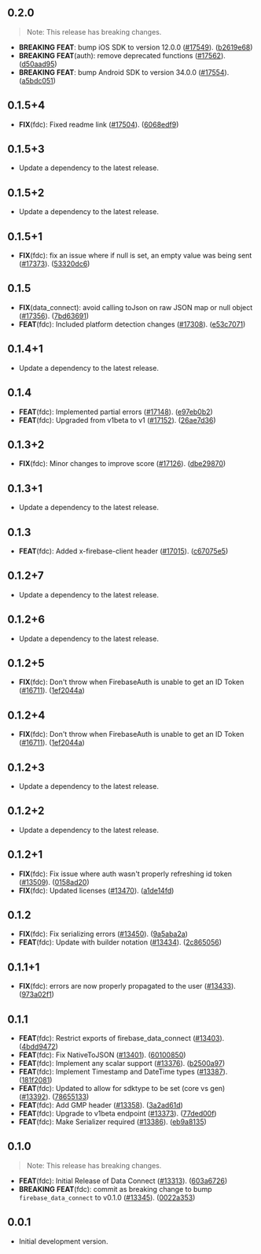 ## 0.2.0

> Note: This release has breaking changes.

 - **BREAKING** **FEAT**: bump iOS SDK to version 12.0.0 ([#17549](https://github.com/firebase/flutterfire/issues/17549)). ([b2619e68](https://github.com/firebase/flutterfire/commit/b2619e685fec897513483df1d7be347b64f95606))
 - **BREAKING** **FEAT**(auth): remove deprecated functions ([#17562](https://github.com/firebase/flutterfire/issues/17562)). ([d50aad95](https://github.com/firebase/flutterfire/commit/d50aad954443904d64d4ebd4442ebc63ed702986))
 - **BREAKING** **FEAT**: bump Android SDK to version 34.0.0 ([#17554](https://github.com/firebase/flutterfire/issues/17554)). ([a5bdc051](https://github.com/firebase/flutterfire/commit/a5bdc051d40ee44e39cf0b8d2a7801bc6f618b67))

## 0.1.5+4

 - **FIX**(fdc): Fixed readme link  ([#17504](https://github.com/firebase/flutterfire/issues/17504)). ([6068edf9](https://github.com/firebase/flutterfire/commit/6068edf9eab36dbb94768d46a6def97e76f30df2))

## 0.1.5+3

 - Update a dependency to the latest release.

## 0.1.5+2

 - Update a dependency to the latest release.

## 0.1.5+1

 - **FIX**(fdc): fix an issue where if null is set, an empty value was being sent ([#17373](https://github.com/firebase/flutterfire/issues/17373)). ([53320dc6](https://github.com/firebase/flutterfire/commit/53320dc60fa5639051fbb77d21ed493f23381273))

## 0.1.5

 - **FIX**(data_connect): avoid calling toJson on raw JSON map or null object ([#17356](https://github.com/firebase/flutterfire/issues/17356)). ([7bd63691](https://github.com/firebase/flutterfire/commit/7bd63691ffa7405d24ea4545bd1ac7f8971175b3))
 - **FEAT**(fdc): Included platform detection changes ([#17308](https://github.com/firebase/flutterfire/issues/17308)). ([e53c7071](https://github.com/firebase/flutterfire/commit/e53c7071e2566b7e016fda312d92dd03fcb1bc9e))

## 0.1.4+1

 - Update a dependency to the latest release.

## 0.1.4

 - **FEAT**(fdc): Implemented partial errors ([#17148](https://github.com/firebase/flutterfire/issues/17148)). ([e97eb0b2](https://github.com/firebase/flutterfire/commit/e97eb0b229390afa01e61b9e7bfbd496b51cc80a))
 - **FEAT**(fdc): Upgraded from v1beta to v1 ([#17152](https://github.com/firebase/flutterfire/issues/17152)). ([26ae7d36](https://github.com/firebase/flutterfire/commit/26ae7d36359c4daa001b634ca8a903f9d5735184))

## 0.1.3+2

 - **FIX**(fdc): Minor changes to improve score ([#17126](https://github.com/firebase/flutterfire/issues/17126)). ([dbe29870](https://github.com/firebase/flutterfire/commit/dbe29870e4dc81316517032c1eb4ecb95c7ee3f1))

## 0.1.3+1

 - Update a dependency to the latest release.

## 0.1.3

 - **FEAT**(fdc): Added x-firebase-client header ([#17015](https://github.com/firebase/flutterfire/issues/17015)). ([c67075e5](https://github.com/firebase/flutterfire/commit/c67075e537eda46774884d2e40b6e265e64f73b2))

## 0.1.2+7

 - Update a dependency to the latest release.

## 0.1.2+6

 - Update a dependency to the latest release.

## 0.1.2+5

 - **FIX**(fdc): Don't throw when FirebaseAuth is unable to get an ID Token ([#16711](https://github.com/firebase/flutterfire/issues/16711)). ([1ef2044a](https://github.com/firebase/flutterfire/commit/1ef2044a7a9f2004f933147a8494fb82fa4c3c26))

## 0.1.2+4

 - **FIX**(fdc): Don't throw when FirebaseAuth is unable to get an ID Token ([#16711](https://github.com/firebase/flutterfire/issues/16711)). ([1ef2044a](https://github.com/firebase/flutterfire/commit/1ef2044a7a9f2004f933147a8494fb82fa4c3c26))

## 0.1.2+3

 - Update a dependency to the latest release.

## 0.1.2+2

 - Update a dependency to the latest release.

## 0.1.2+1

 - **FIX**(fdc): Fix issue where auth wasn't properly refreshing id token ([#13509](https://github.com/firebase/flutterfire/issues/13509)). ([0158ad20](https://github.com/firebase/flutterfire/commit/0158ad20925646e8a21c17adc8793e870f3a65d6))
 - **FIX**(fdc): Updated licenses ([#13470](https://github.com/firebase/flutterfire/issues/13470)). ([a1de14fd](https://github.com/firebase/flutterfire/commit/a1de14fde34e6b352f0d4a098d88ee9df542cf27))

## 0.1.2

 - **FIX**(fdc): Fix serializing errors ([#13450](https://github.com/firebase/flutterfire/issues/13450)). ([9a5aba2a](https://github.com/firebase/flutterfire/commit/9a5aba2aedb2e1ab4f9a979f07392113630c1672))
 - **FEAT**(fdc): Update with builder notation ([#13434](https://github.com/firebase/flutterfire/issues/13434)). ([2c865056](https://github.com/firebase/flutterfire/commit/2c865056f4aba7afa4945b85e687afffccd66981))

## 0.1.1+1

 - **FIX**(fdc): errors are now properly propagated to the user ([#13433](https://github.com/firebase/flutterfire/issues/13433)). ([973a02f1](https://github.com/firebase/flutterfire/commit/973a02f1daf62f5ba4f65c33d09c8872164f9f6b))

## 0.1.1

 - **FEAT**(fdc): Restrict exports of firebase_data_connect ([#13403](https://github.com/firebase/flutterfire/issues/13403)). ([4bdd9472](https://github.com/firebase/flutterfire/commit/4bdd947269bd07ac4f47132b61559eda72aa597c))
 - **FEAT**(fdc): Fix NativeToJSON ([#13401](https://github.com/firebase/flutterfire/issues/13401)). ([60100850](https://github.com/firebase/flutterfire/commit/601008508d3a897c7ccdb4d0c99568259d0724e1))
 - **FEAT**(fdc): Implement any scalar support ([#13376](https://github.com/firebase/flutterfire/issues/13376)). ([b2500a97](https://github.com/firebase/flutterfire/commit/b2500a974ec66c032de4686ac49ce625b7c97363))
 - **FEAT**(fdc): Implement Timestamp and DateTime types ([#13387](https://github.com/firebase/flutterfire/issues/13387)). ([181f2081](https://github.com/firebase/flutterfire/commit/181f2081ab62b657024d669b93aa261e6aeaf14c))
 - **FEAT**(fdc): Updated to allow for sdktype to be set (core vs gen) ([#13392](https://github.com/firebase/flutterfire/issues/13392)). ([78655133](https://github.com/firebase/flutterfire/commit/7865513354712f0b16da62d79497456930f95449))
 - **FEAT**(fdc): Add GMP header ([#13358](https://github.com/firebase/flutterfire/issues/13358)). ([3a2ad61d](https://github.com/firebase/flutterfire/commit/3a2ad61d190712b2821743577377e00c07d01434))
 - **FEAT**(fdc): Upgrade to v1beta endpoint ([#13373](https://github.com/firebase/flutterfire/issues/13373)). ([77ded00f](https://github.com/firebase/flutterfire/commit/77ded00fef499c147938b997b858e9998c2a9c3b))
 - **FEAT**(fdc): Make Serializer required ([#13386](https://github.com/firebase/flutterfire/issues/13386)). ([eb9a8135](https://github.com/firebase/flutterfire/commit/eb9a8135a0467871ce8b1e798e672575d140a88b))

## 0.1.0

> Note: This release has breaking changes.

 - **FEAT**(fdc): Initial Release of Data Connect ([#13313](https://github.com/firebase/flutterfire/issues/13313)). ([603a6726](https://github.com/firebase/flutterfire/commit/603a67261a2f7cbdd6ef594bfaef480aeb820683))
 - **BREAKING** **FEAT**(fdc): commit as breaking change to bump `firebase_data_connect` to v0.1.0 ([#13345](https://github.com/firebase/flutterfire/issues/13345)). ([0022a353](https://github.com/firebase/flutterfire/commit/0022a3530642a0a483e20653502dd720268016c4))

## 0.0.1

- Initial development version.
